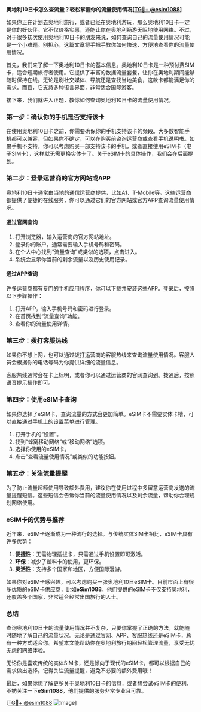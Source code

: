 **奥地利10日卡怎么查流量？轻松掌握你的流量使用情况[[TG💪+ @esim1088](https://t.me/s/esim1088)]**

如果你正在计划去奥地利旅行，或者已经在奥地利游玩，那么奥地利10日卡一定是你的好伙伴。它不仅价格实惠，还能让你在奥地利畅游无阻地使用网络。不过，对于很多初次使用奥地利10日卡的朋友来说，如何查询自己的流量使用情况可能是一个小难题。别担心，这篇文章将手把手教你如何快速、方便地查看你的流量使用情况。

首先，我们来了解一下奥地利10日卡的基本信息。奥地利10日卡是一种预付费SIM卡，适合短期旅行者使用。它提供了丰富的数据流量套餐，让你在奥地利期间能够随时保持在线。无论是刷社交媒体、导航还是查找当地美食，这款卡都能满足你的需求。而且，它支持多种语言界面，非常适合国际游客。

接下来，我们就进入正题，教你如何查询奥地利10日卡的流量使用情况。

### **第一步：确认你的手机是否支持该卡**
在使用奥地利10日卡之前，你需要确保你的手机支持该卡的频段。大多数智能手机都可以兼容，但如果你不确定，可以在购买前咨询运营商或查看手机说明书。如果手机不支持，你可以考虑购买一部支持该卡的手机，或者直接使用eSIM卡（电子SIM卡），这样就无需更换实体卡了。关于eSIM卡的具体操作，我们会在后面提到。

### **第二步：登录运营商的官方网站或APP**
奥地利10日卡通常由当地的通信运营商提供，比如A1、T-Mobile等。这些运营商都提供了便捷的在线服务，你可以通过它们的官方网站或官方APP查询流量使用情况。

#### **通过官网查询**
1. 打开浏览器，输入运营商的官方网站地址。
2. 登录你的账户，通常需要输入手机号码和密码。
3. 在个人中心找到“流量查询”或类似的选项，点击进入。
4. 系统会显示你当前的剩余流量以及历史使用记录。

#### **通过APP查询**
许多运营商都有专门的手机应用程序，你可以下载并安装这些APP。登录后，按照以下步骤操作：
1. 打开APP，输入手机号码和密码进行登录。
2. 在首页找到“流量查询”功能。
3. 查看你的流量使用详情。

### **第三步：拨打客服热线**
如果你不想上网，也可以通过拨打运营商的客服热线来查询流量使用情况。客服人员会根据你的电话号码为你提供详细的流量信息。

客服热线通常会在卡上标明，或者你可以通过运营商的官网查询到。拨通后，按照语音提示操作即可。

### **第四步：使用eSIM卡查询**
如果你选择了eSIM卡，查询流量的方式会更加简单。eSIM卡不需要实体卡槽，可以直接通过手机上的设置菜单进行管理。

1. 打开手机的“设置”。
2. 找到“蜂窝移动网络”或“移动网络”选项。
3. 选择你使用的eSIM卡。
4. 点击“查看流量使用情况”或类似的功能按钮。

### **第五步：关注流量提醒**
为了防止流量超额使用导致额外费用，建议你在使用过程中多留意运营商发送的流量提醒短信。这些短信会告诉你当前的流量使用情况以及剩余流量，帮助你合理规划网络使用。

### **eSIM卡的优势与推荐**
近年来，eSIM卡逐渐成为一种流行的选择。与传统实体SIM卡相比，eSIM卡具有许多优势：

1. **便捷性**：无需物理插拔卡，只需通过手机设置即可激活。
2. **环保**：减少了塑料卡的使用，更环保。
3. **灵活性**：支持多个国家和地区，方便国际漫游。

如果你对eSIM卡感兴趣，可以考虑购买一张奥地利10日eSIM卡。目前市面上有很多优质的eSIM卡供应商，比如**eSim1088**。他们提供的eSIM卡不仅支持奥地利，还覆盖多个国家，非常适合经常出国旅行的人士。

### **总结**
查询奥地利10日卡的流量使用情况并不复杂，只要你掌握了正确的方法，就能随时随地了解自己的流量状况。无论是通过官网、APP、客服热线还是eSIM卡，总有一种方式适合你。希望本文能帮助你在奥地利旅行期间轻松管理流量，享受无忧无虑的网络体验。

无论你是喜欢传统的实体SIM卡，还是倾向于现代的eSIM卡，都可以根据自己的需求做出选择。记得关注流量提醒，避免不必要的额外费用哦！

最后，如果你想了解更多关于奥地利10日卡的信息，或者想尝试eSIM卡的便利，不妨关注一下**eSim1088**，他们提供的服务非常专业且可靠。

[[TG💪+ @esim1088](https://t.me/s/esim1088) ![Image](https://i.postimg.cc/4NQfJmqS/Snipaste-2025-05-13-00-14-12.png)]